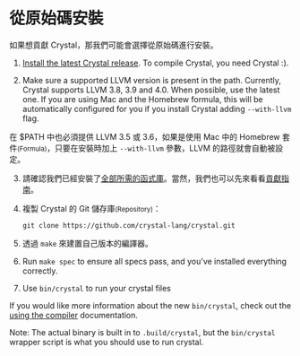 # 從原始碼安裝

如果想貢獻 Crystal，那我們可能會選擇從原始碼進行安裝。

1. [Install the latest Crystal release](https://crystal-lang.org/docs/installation). To compile Crystal, you need Crystal :).

2. Make sure a supported LLVM version is present in the path. Currently, Crystal supports LLVM 3.8, 3.9 and 4.0. When possible, use the latest one. If you are using Mac and the Homebrew formula, this will be automatically configured for you if you install Crystal adding `--with-llvm` flag.

在 $PATH 中也必須提供 LLVM 3.5 或 3.6，如果是使用 Mac 中的 Homebrew 套件<small>(Formula)</small>，只要在安裝時加上 `--with-llvm` 參數，LLVM 的路徑就會自動被設定。

3. 請確認我們已經安裝了[全部所需的函式庫](https://github.com/crystal-lang/crystal/wiki/All-required-libraries)。當然，我們也可以先來看看[貢獻指南](https://github.com/crystal-lang/crystal/blob/master/Contributing.md)。

4. 複製 Crystal 的 Git 儲存庫<small>(Repository)</small>：

	```
	git clone https://github.com/crystal-lang/crystal.git
	```

5. 透過 `make` 來建置自己版本的編譯器。

6. Run `make spec` to ensure all specs pass, and you've installed everything correctly.

7. Use `bin/crystal` to run your crystal files

If you would like more information about the new `bin/crystal`, check out the [using the compiler](https://crystal-lang.org/docs/using_the_compiler/) documentation.

Note: The actual binary is built in to `.build/crystal`, but the `bin/crystal` wrapper script is what you should use to run crystal.
